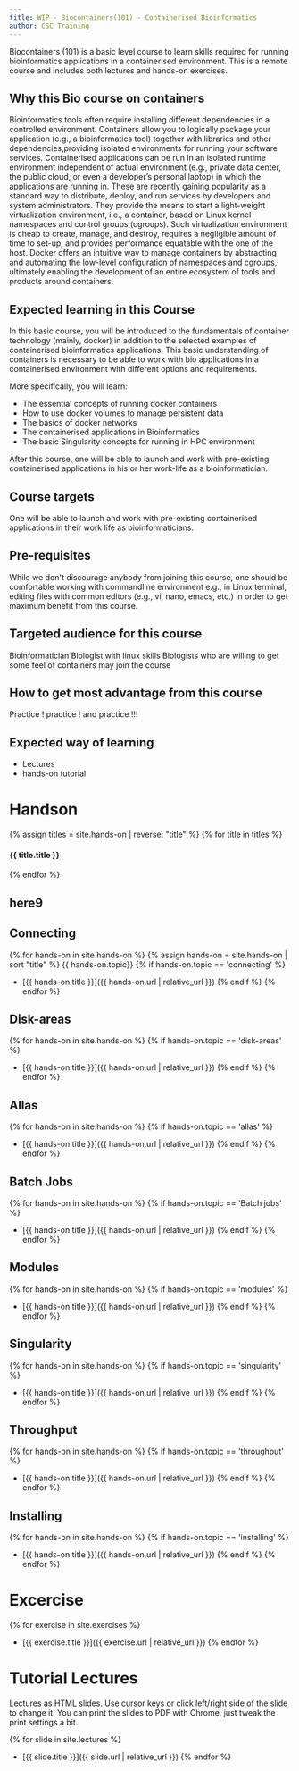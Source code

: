 ```yaml
---
title: WIP - Biocontainers(101) - Containerised Bioinformatics
author: CSC Training
---
```


Biocontainers (101) is a basic level course to learn skills required for running bioinformatics applications in a containerised environment. This is a remote course and includes both lectures and hands-on exercises.

## Why this Bio course on containers

Bioinformatics tools often require installing different dependencies in a controlled environment. Containers allow you to logically package your application (e.g., a bioinformatics tool) together with libraries and other dependencies,providing isolated environments for running your software services. Containerised applications can be run in an isolated runtime environment independent of actual environment (e.g., private data center, the public cloud, or even a developer’s personal laptop) in which the applications are running in. These are recently gaining popularity as a standard way to distribute, deploy, and run services by developers and system administrators. They provide the means to start a light-weight virtualization environment, i.e., a container, based on Linux kernel namespaces and control groups (cgroups). Such virtualization environment is cheap to create, manage, and destroy, requires a negligible amount of time to set-up, and provides performance equatable with the one of the host. Docker offers an intuitive way to manage containers by abstracting and automating the low-level configuration of namespaces and cgroups, ultimately enabling the development of an entire ecosystem of tools and products around containers.


## Expected learning in this Course

In this basic course, you will be introduced to the fundamentals of container technology (mainly, docker) in addition to the selected examples of containerised bioinformatics applications. This basic understanding of containers is necessary to be able to work with bio applications in a containerised environment with different options and requirements.

More specifically, you will learn:

- The essential concepts of running docker containers
- How to use docker volumes to manage persistent data
- The basics of docker networks
- The containerised applications in Bioinformatics
- The basic Singularity concepts for running in HPC environment

After this course, one will be able to launch and work with pre-existing containerised applications in his or her work-life as a bioinformatician.


## Course targets

One will be able to launch and work with pre-existing containerised applications in their work life  as bioinformaticians.

## Pre-requisites

While we don't discourage anybody from joining this course, one should  be comfortable working with commandline environment e.g., in Linux terminal, editing files with common editors (e.g., vi, nano, emacs, etc.) in order to get maximum benefit from this course.

## Targeted audience for this course

Bioinformatician
Biologist with linux skills
Biologists who are willing to get some feel of containers may join the course


## How to get most advantage from this course

Practice ! practice ! and  practice !!!

## Expected way of learning

- Lectures
- hands-on tutorial


# Handson


{% assign titles = site.hands-on |  reverse: "title" %}
{% for title in titles %}
  <h4>{{ title.title }}</h4>
{% endfor %}

## here9

## Connecting
{% for hands-on in site.hands-on %}
{% assign hands-on = site.hands-on  | sort "title" %}
{{ hands-on.topic}}
{% if hands-on.topic == 'connecting' %}
- [{{ hands-on.title }}]({{ hands-on.url | relative_url }})
{% endif %}
{% endfor %}

## Disk-areas
{% for hands-on in site.hands-on %}
{% if hands-on.topic == 'disk-areas' %}
- [{{ hands-on.title }}]({{ hands-on.url | relative_url }})
{% endif %}
{% endfor %}


## Allas
{% for hands-on in site.hands-on %}
{% if hands-on.topic == 'allas' %}
- [{{ hands-on.title }}]({{ hands-on.url | relative_url }})
{% endif %}
{% endfor %}


## Batch Jobs
{% for hands-on in site.hands-on %}
{% if hands-on.topic == 'Batch jobs' %}
- [{{ hands-on.title }}]({{ hands-on.url | relative_url }})
{% endif %}
{% endfor %}


## Modules
{% for hands-on in site.hands-on %}
{% if hands-on.topic == 'modules' %}
- [{{ hands-on.title }}]({{ hands-on.url | relative_url }})
{% endif %}
{% endfor %}

## Singularity
{% for hands-on in site.hands-on %}
{% if hands-on.topic == 'singularity' %}
- [{{ hands-on.title }}]({{ hands-on.url | relative_url }})
{% endif %}
{% endfor %}

## Throughput
{% for hands-on in site.hands-on %}
{% if hands-on.topic == 'throughput' %}
- [{{ hands-on.title }}]({{ hands-on.url | relative_url }})
{% endif %}
{% endfor %}


## Installing
{% for hands-on in site.hands-on %}
{% if hands-on.topic == 'installing' %}
- [{{ hands-on.title }}]({{ hands-on.url | relative_url }})
{% endif %}
{% endfor %}


# Excercise

{% for exercise in site.exercises %}
- [{{ exercise.title }}]({{ exercise.url | relative_url }})
{% endfor %}


# Tutorial Lectures

Lectures as HTML slides. Use cursor keys or click left/right side of
the slide to change it. You can print the slides to PDF with Chrome,
just tweak the print settings a bit.

{% for slide in site.lectures %}
- [{{ slide.title }}]({{ slide.url | relative_url }})
{% endfor %}
